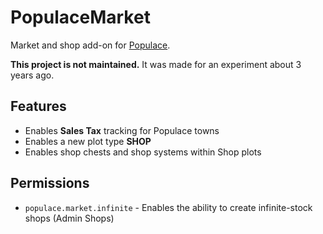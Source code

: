 # PopulaceMarket
Market and shop add-on for [Populace](https://github.com/turqmelon/Populace).

**This project is not maintained.** It was made for an experiment about 3 years ago.

## Features
* Enables **Sales Tax** tracking for Populace towns
* Enables a new plot type **SHOP**
* Enables shop chests and shop systems within Shop plots

## Permissions
* `populace.market.infinite` - Enables the ability to create infinite-stock shops (Admin Shops)
